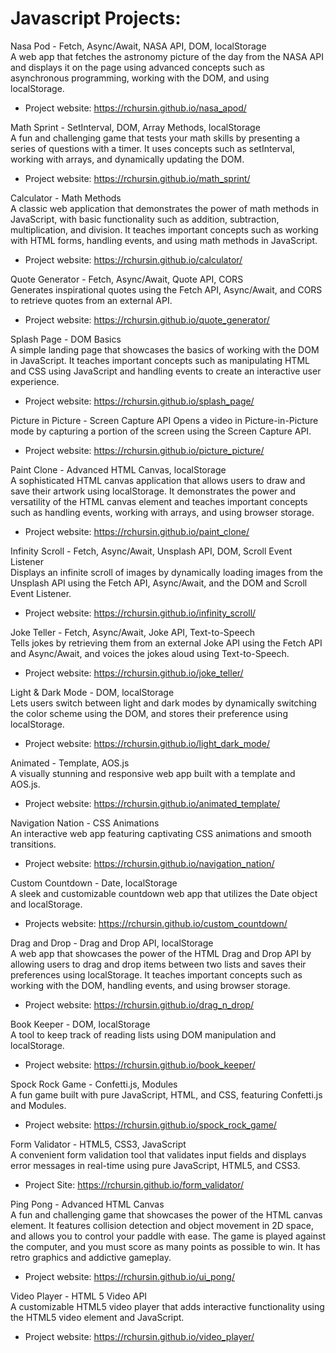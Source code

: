 # Javascript Projects:

Nasa Pod - Fetch, Async/Await, NASA API, DOM, localStorage  
A web app that fetches the astronomy picture of the day from the NASA API and displays it on the page using advanced concepts such as asynchronous programming, working with the DOM, and using localStorage.
- Project website: https://rchursin.github.io/nasa_apod/


Math Sprint - SetInterval, DOM, Array Methods, localStorage  
A fun and challenging game that tests your math skills by presenting a series of questions with a timer. It uses concepts such as setInterval, working with arrays, and dynamically updating the DOM.
- Project website: https://rchursin.github.io/math_sprint/


Calculator - Math Methods  
A classic web application that demonstrates the power of math methods in JavaScript, with basic functionality such as addition, subtraction, multiplication, and division. It teaches important concepts such as working with HTML forms, handling events, and using math methods in JavaScript.
- Project website: https://rchursin.github.io/calculator/


Quote Generator - Fetch, Async/Await, Quote API, CORS  
Generates inspirational quotes using the Fetch API, Async/Await, and CORS to retrieve quotes from an external API.
- Project website: https://rchursin.github.io/quote_generator/


Splash Page - DOM Basics  
A simple landing page that showcases the basics of working with the DOM in JavaScript. It teaches important concepts such as manipulating HTML and CSS using JavaScript and handling events to create an interactive user experience.
- Project website: https://rchursin.github.io/splash_page/


Picture in Picture - Screen Capture API Opens a video in Picture-in-Picture mode by capturing a portion of the screen using the Screen Capture API.
- Project website: https://rchursin.github.io/picture_picture/

Paint Clone - Advanced HTML Canvas, localStorage  
A sophisticated HTML canvas application that allows users to draw and save their artwork using localStorage. It demonstrates the power and versatility of the HTML canvas element and teaches important concepts such as handling events, working with arrays, and using browser storage.
- Project website: https://rchursin.github.io/paint_clone/


Infinity Scroll - Fetch, Async/Await, Unsplash API, DOM, Scroll Event Listener  
Displays an infinite scroll of images by dynamically loading images from the Unsplash API using the Fetch API, Async/Await, and the DOM and Scroll Event Listener.
- Project website: https://rchursin.github.io/infinity_scroll/


Joke Teller - Fetch, Async/Await, Joke API, Text-to-Speech  
Tells jokes by retrieving them from an external Joke API using the Fetch API and Async/Await, and voices the jokes aloud using Text-to-Speech.
- Project website: https://rchursin.github.io/joke_teller/


Light & Dark Mode - DOM, localStorage  
Lets users switch between light and dark modes by dynamically switching the color scheme using the DOM, and stores their preference using localStorage.
- Project website: https://rchursin.github.io/light_dark_mode/


Animated - Template, AOS.js  
A visually stunning and responsive web app built with a template and AOS.js.
- Project website: https://rchursin.github.io/animated_template/


Navigation Nation - CSS Animations  
An interactive web app featuring captivating CSS animations and smooth transitions.
- Project website: https://rchursin.github.io/navigation_nation/


Custom Countdown - Date, localStorage   
A sleek and customizable countdown web app that utilizes the Date object and localStorage.
- Projects website: https://rchursin.github.io/custom_countdown/


Drag and Drop - Drag and Drop API, localStorage  
A web app that showcases the power of the HTML Drag and Drop API by allowing users to drag and drop items between two lists and saves their preferences using localStorage. It teaches important concepts such as working with the DOM, handling events, and using browser storage.
- Project website: https://rchursin.github.io/drag_n_drop/


Book Keeper - DOM, localStorage   
A tool to keep track of reading lists using DOM manipulation and localStorage.
- Project website: https://rchursin.github.io/book_keeper/


Spock Rock Game - Confetti.js, Modules  
A fun game built with pure JavaScript, HTML, and CSS, featuring Confetti.js and Modules.
- Project website: https://rchursin.github.io/spock_rock_game/


Form Validator - HTML5, CSS3, JavaScript  
A convenient form validation tool that validates input fields and displays error messages in real-time using pure JavaScript, HTML5, and CSS3.
- Project Site: https://rchursin.github.io/form_validator/


Ping Pong - Advanced HTML Canvas  
A fun and challenging game that showcases the power of the HTML canvas element. It features collision detection and object movement in 2D space, and allows you to control your paddle with ease. The game is played against the computer, and you must score as many points as possible to win. It has retro graphics and addictive gameplay.
- Project website: https://rchursin.github.io/ui_pong/


Video Player - HTML 5 Video API  
A customizable HTML5 video player that adds interactive functionality using the HTML5 video element and JavaScript.
- Project website: https://rchursin.github.io/video_player/
